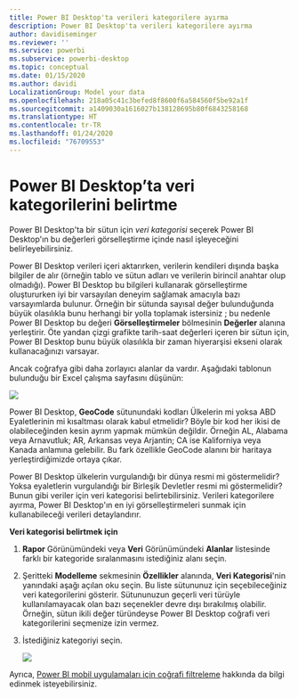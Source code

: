 ```yaml
---
title: Power BI Desktop'ta verileri kategorilere ayırma
description: Power BI Desktop'ta verileri kategorilere ayırma
author: davidiseminger
ms.reviewer: ''
ms.service: powerbi
ms.subservice: powerbi-desktop
ms.topic: conceptual
ms.date: 01/15/2020
ms.author: davidi
LocalizationGroup: Model your data
ms.openlocfilehash: 218a05c41c3befed8f8600f6a584560f5be92a1f
ms.sourcegitcommit: a1409030a1616027b138128695b80f6843258168
ms.translationtype: HT
ms.contentlocale: tr-TR
ms.lasthandoff: 01/24/2020
ms.locfileid: "76709553"
---
```

# <a name="specify-data-categories-in-power-bi-desktop"></a>Power BI Desktop’ta veri kategorilerini belirtme
Power BI Desktop'ta bir sütun için *veri kategorisi* seçerek Power BI Desktop'ın bu değerleri görselleştirme içinde nasıl işleyeceğini belirleyebilirsiniz.

Power BI Desktop verileri içeri aktarırken, verilerin kendileri dışında başka bilgiler de alır (örneğin tablo ve sütun adları ve verilerin birincil anahtar olup olmadığı). Power BI Desktop bu bilgileri kullanarak görselleştirme oluştururken iyi bir varsayılan deneyim sağlamak amacıyla bazı varsayımlarda bulunur.
Örneğin bir sütunda sayısal değer bulunduğunda büyük olasılıkla bunu herhangi bir yolla toplamak istersiniz ; bu nedenle Power BI Desktop bu değeri **Görselleştirmeler** bölmesinin **Değerler** alanına yerleştirir. Öte yandan çizgi grafikte tarih-saat değerleri içeren bir sütun için, Power BI Desktop bunu büyük olasılıkla bir zaman hiyerarşisi ekseni olarak kullanacağınızı varsayar.

Ancak coğrafya gibi daha zorlayıcı alanlar da vardır. Aşağıdaki tablonun bulunduğu bir Excel çalışma sayfasını düşünün:

![](media/desktop-data-categorization/datacategorizationtable.png)

Power BI Desktop, **GeoCode** sütunundaki kodları Ülkelerin mi yoksa ABD Eyaletlerinin mi kısaltması olarak kabul etmelidir?  Böyle bir kod her ikisi de olabileceğinden kesin ayrım yapmak mümkün değildir. Örneğin AL, Alabama veya Arnavutluk; AR, Arkansas veya Arjantin; CA ise Kaliforniya veya Kanada anlamına gelebilir. Bu fark özellikle GeoCode alanını bir haritaya yerleştirdiğimizde ortaya çıkar. 

Power BI Desktop ülkelerin vurgulandığı bir dünya resmi mi göstermelidir? Yoksa eyaletlerin vurgulandığı bir Birleşik Devletler resmi mi göstermelidir?  Bunun gibi veriler için veri kategorisi belirtebilirsiniz. Verileri kategorilere ayırma, Power BI Desktop'ın en iyi görselleştirmeleri sunmak için kullanabileceği verileri detaylandırır.  

**Veri kategorisi belirtmek için**

1. **Rapor** Görünümündeki veya **Veri** Görünümündeki **Alanlar** listesinde farklı bir kategoride sıralanmasını istediğiniz alanı seçin.
2. Şeritteki **Modelleme** sekmesinin **Özellikler** alanında, **Veri Kategorisi**'nin yanındaki aşağı açılan oku seçin.  Bu liste sütununuz için seçebileceğiniz veri kategorilerini gösterir. Sütununuzun geçerli veri türüyle kullanılamayacak olan bazı seçenekler devre dışı bırakılmış olabilir.  Örneğin, sütun ikili değer türündeyse Power BI Desktop coğrafi veri kategorilerini seçmenize izin vermez. 
3. İstediğiniz kategoriyi seçin.

   ![](media/desktop-data-categorization/desktop-data-categorization.png)

Ayrıca, [Power BI mobil uygulamaları için coğrafi filtreleme](desktop-mobile-geofiltering.md) hakkında da bilgi edinmek isteyebilirsiniz.

